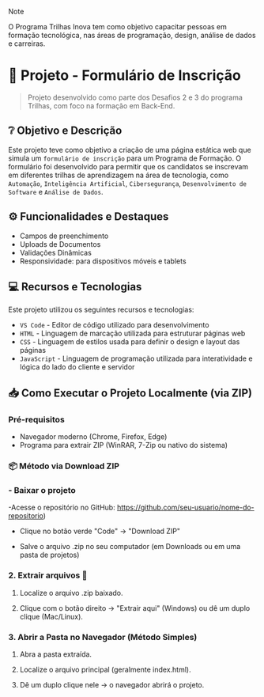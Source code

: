 > [!Note]
> O Programa Trilhas Inova tem como objetivo capacitar pessoas em formação
> tecnológica, nas áreas de programação, design, análise de dados e carreiras.

# 📌 Projeto - Formulário de Inscrição

> Projeto desenvolvido como parte dos Desafios 2 e 3 do programa Trilhas, com foco na formação em Back-End.

## ❔ Objetivo e Descrição

Este projeto teve como objetivo a criação de uma página estática web que simula um `formulário de inscrição` para um Programa de Formação. O formulário foi desenvolvido para permitir que os candidatos se inscrevam em diferentes trilhas de aprendizagem na área de tecnologia, como `Automação`, `Inteligência Artificial`, `Cibersegurança`, `Desenvolvimento de Software` e `Análise de Dados`.


## ⚙️ Funcionalidades e Destaques
- Campos de preenchimento
- Uploads de Documentos
- Validações Dinâmicas
- Responsividade: para dispositivos móveis e tablets


## 💻 Recursos e Tecnologias

Este projeto utilizou os seguintes recursos e tecnologias:

- ```VS Code``` - Editor de código utilizado para desenvolvimento
- ```HTML``` - Linguagem de marcação utilizada para estruturar páginas web
- ```CSS``` - Linguagem de estilos usada para definir o design e layout das páginas
- ```JavaScript``` - Linguagem de programação utilizada para interatividade e lógica do lado do cliente e servidor


## 📥 Como Executar o Projeto Localmente (via ZIP)

###  Pré-requisitos
- Navegador moderno (Chrome, Firefox, Edge)
- Programa para extrair ZIP (WinRAR, 7-Zip ou nativo do sistema)

### 📦 Método via Download ZIP

### - Baixar o projeto
  -Acesse o repositório no GitHub:
  https://github.com/seu-usuario/nome-do-repositorio)

  - Clique no botão verde "Code" → "Download ZIP"
 
  - Salve o arquivo .zip no seu computador (em Downloads ou em uma pasta de projetos)


### 2. Extrair arquivos 📂
1. Localize o arquivo .zip baixado.

2. Clique com o botão direito → "Extrair aqui" (Windows) ou dê um duplo clique (Mac/Linux).

### 3. Abrir a Pasta no Navegador (Método Simples)
1. Abra a pasta extraída.

2. Localize o arquivo principal (geralmente index.html).

3. Dê um duplo clique nele → o navegador abrirá o projeto.
